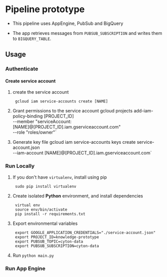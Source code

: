 # Pipeline prototype

* This pipeline uses AppEngine, PubSub and BigQuery

* The app retrieves messages from `PUBSUB_SUBSCRIPTION` and writes them to `BIGQUERY_TABLE`.

## Usage

### Authenticate

#### Create service account

1. create the service account

        gcloud iam service-accounts create [NAME]

2. Grant permissions to the service account
        gcloud projects add-iam-policy-binding [PROJECT_ID] \
        --member "serviceAccount:[NAME]@[PROJECT_ID].iam.gserviceaccount.com" \
        --role "roles/owner"`

3. Generate key file
        gcloud iam service-accounts keys create service-account.json \
        --iam-account [NAME]@[PROJECT_ID].iam.gserviceaccount.com`

### Run Locally

1. If you don't have `virtualenv`, install using pip

        sudo pip install virtualenv

2. Create isolated **Python** environment, and install dependencies

        virtual env
        source env/bin/activate
        pip install -r requirements.txt

3. Export environmental variables

        export GOOGLE_APPLICATION_CREDENTIALS="./service-account.json"
        export PROJECT_ID=knowledge-prototype
        export PUBSUB_TOPIC=cyton-data
        export PUBSUB_SUBSCRIPTION=cyton-data

4. Run `python main.py`

### Run App Engine

